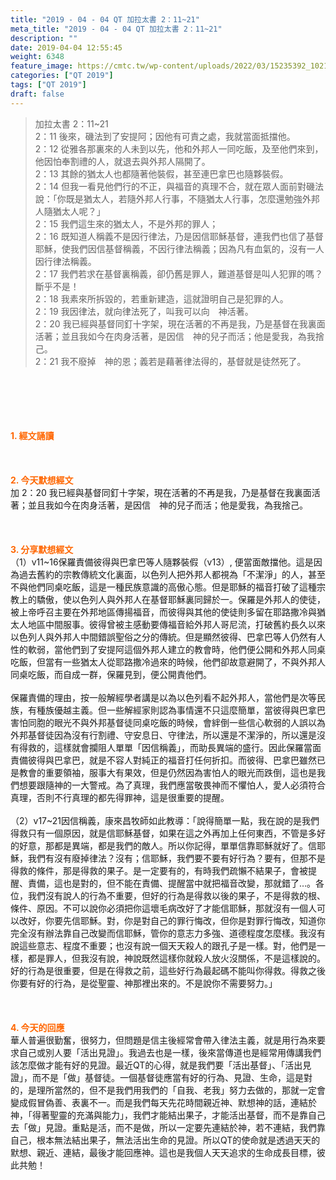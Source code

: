 ```yaml
---
title: "2019 - 04 - 04 QT 加拉太書 2：11~21"
meta_title: "2019 - 04 - 04 QT 加拉太書 2：11~21"
description: ""
date: 2019-04-04 12:55:45
weight: 6348
feature_image: https://cmtc.tw/wp-content/uploads/2022/03/15235392_10211799862337740_180693556567566654_o-1.webp
categories: ["QT 2019"]
tags: ["QT 2019"]
draft: false
---
```


<blockquote>加拉太書 2：11~21<br />
2：11 後來，磯法到了安提阿；因他有可責之處，我就當面抵擋他。<br />
2：12 從雅各那裏來的人未到以先，他和外邦人一同吃飯，及至他們來到，他因怕奉割禮的人，就退去與外邦人隔開了。<br />
2：13 其餘的猶太人也都隨著他裝假，甚至連巴拿巴也隨夥裝假。<br />
2：14 但我一看見他們行的不正，與福音的真理不合，就在眾人面前對磯法說：「你既是猶太人，若隨外邦人行事，不隨猶太人行事，怎麼還勉強外邦人隨猶太人呢？」<br />
2：15 我們這生來的猶太人，不是外邦的罪人；<br />
2：16 既知道人稱義不是因行律法，乃是因信耶穌基督，連我們也信了基督耶穌，使我們因信基督稱義，不因行律法稱義；因為凡有血氣的，沒有一人因行律法稱義。<br />
2：17 我們若求在基督裏稱義，卻仍舊是罪人，難道基督是叫人犯罪的嗎？斷乎不是！<br />
2：18 我素來所拆毀的，若重新建造，這就證明自己是犯罪的人。<br />
2：19 我因律法，就向律法死了，叫我可以向　神活著。<br />
2：20 我已經與基督同釘十字架，現在活著的不再是我，乃是基督在我裏面活著；並且我如今在肉身活著，是因信　神的兒子而活；他是愛我，為我捨己。<br />
2：21 我不廢掉　神的恩；義若是藉著律法得的，基督就是徒然死了。</blockquote><br />
&nbsp;<br />
<br />
&nbsp;<br />
<br />
<span style="color: #ff6600;"><strong>1. </strong><strong>經文誦讀</strong></span><br />
<br />
<span style="color: #ff6600;"><strong> </strong></span><br />
<br />
<span style="color: #ff6600;"><strong>2. 今天默想</strong><strong>經文<br />
</strong></span>加 2：20 我已經與基督同釘十字架，現在活著的不再是我，乃是基督在我裏面活著；並且我如今在肉身活著，是因信　神的兒子而活；他是愛我，為我捨己。<br />
<br />
&nbsp;<br />
<br />
<span style="color: #ff6600;"><strong>3. 分享默想經文<br />
</strong></span>（1）v11~16保羅責備彼得與巴拿巴等人隨夥裝假（v13）, 便當面敵擋他。這是因為過去舊約的宗教傳統文化裏面，以色列人把外邦人都視為「不潔淨」的人，甚至不與他們同桌吃飯，這是一種民族意識的高傲心態。但是耶穌的福音打破了這種宗教上的驕傲，使以色列人與外邦人在基督耶穌裏同歸於一。保羅是外邦人的使徒，被上帝呼召主要在外邦地區傳揚福音，而彼得與其他的使徒則多留在耶路撒冷與猶太人地區中間服事。彼得曾被主感動要傳福音給外邦人哥尼流，打破舊約長久以來以色列人與外邦人中間錯誤聖俗之分的傳統。但是顯然彼得、巴拿巴等人仍然有人性的軟弱，當他們到了安提阿這個外邦人建立的教會時，他們便公開和外邦人同桌吃飯，但當有一些猶太人從耶路撒冷過來的時候，他們卻故意避開了，不與外邦人同桌吃飯，而自成一群，保羅見到，便公開責他們。<br />
<br />
保羅責備的理由，按一般解經學者講是以為以色列看不起外邦人，當他們是次等民族，有種族優越主義。但一些解經家則認為事情還不只這麼簡單，當彼得與巴拿巴害怕同胞的眼光不與外邦基督徒同桌吃飯的時候，會絆倒一些信心軟弱的人誤以為外邦基督徒因為沒有行割禮、守安息日、守律法，所以還是不潔淨的，所以還是沒有得救的，這樣就會攔阻人單單「因信稱義」，而助長異端的盛行。因此保羅當面責備彼得與巴拿巴，就是不容人對純正的福音打任何折扣。而彼得、巴拿巴雖然已是教會的重要領袖，服事大有果效，但是仍然因為害怕人的眼光而跌倒，這也是我們想要跟隨神的一大警戒。為了真理，我們應當敬畏神而不懼怕人，愛人必須符合真理，否則不行真理的都先得罪神，這是很重要的提醒。<br />
<br />
（2）v17~21因信稱義，康來昌牧師如此教導：「說得簡單一點，我在說的是我們得救只有一個原因，就是信耶穌基督，如果在這之外再加上任何東西，不管是多好的好意，那都是異端，都是我們的敵人。所以你記得，單單信靠耶穌就好了。信耶穌，我們有沒有廢掉律法？沒有；信耶穌，我們要不要有好行為？要有，但那不是得救的條件，那是得救的果子。是一定要有的，有時我們疏懶不結果子，會被提醒、責備，這也是對的，但不能在責備、提醒當中就把福音改變，那就錯了…。各位，我們沒有說人的行為不重要，但好的行為是得救以後的果子，不是得救的根、條件、原因。不可以說你必須把你這壞毛病改好了才能信耶穌，那就沒有一個人可以改好，你要先信耶穌。對，你是對自己的罪行悔改，但你是對罪行悔改，知道你完全沒有辦法靠自己改變而信耶穌，管你的意志力多強、道德程度怎麼樣。我沒有說這些意志、程度不重要；也沒有說一個天天殺人的跟孔子是一樣。對，他們是一樣，都是罪人，但我沒有說，神說既然這樣你就殺人放火沒關係，不是這樣說的。好的行為是很重要，但是在得救之前，這些好行為最起碼不能叫你得救。得救之後你要有好的行為，是從聖靈、神那裡出來的。不是說你不需要努力。」<br />
<br />
&nbsp;<br />
<br />
<span style="color: #ff6600;"><strong>4. 今天的回應<br />
</strong></span>華人普遍很勤奮，很努力，但問題是信主後經常會帶入律法主義，就是用行為來要求自己或別人要「活出見證」。我過去也是一樣，後來當傳道也是經常用傳講我們該怎麼做才能有好的見證。最近QT的心得，就是我們要「活出基督」、「活出見證」，而不是「做」基督徒。一個基督徒應當有好的行為、見證、生命，這是對的，是理所當然的，但不是我們用我們的「自我、老我」努力去做的，那就一定會變成假冒偽善、表裏不一。而是我們每天先花時間親近神、默想神的話，連結於神，「得著聖靈的充滿與能力」，我們才能結出果子，才能活出基督，而不是靠自己去「做」見證。重點是活，而不是做，所以一定要先連結於神，若不連結，我們靠自己，根本無法結出果子，無法活出生命的見證。所以QT的使命就是透過天天的默想、親近、連結，最後才能回應神。這也是我個人天天追求的生命成長目標，彼此共勉！<br />
<br />
&nbsp;
        